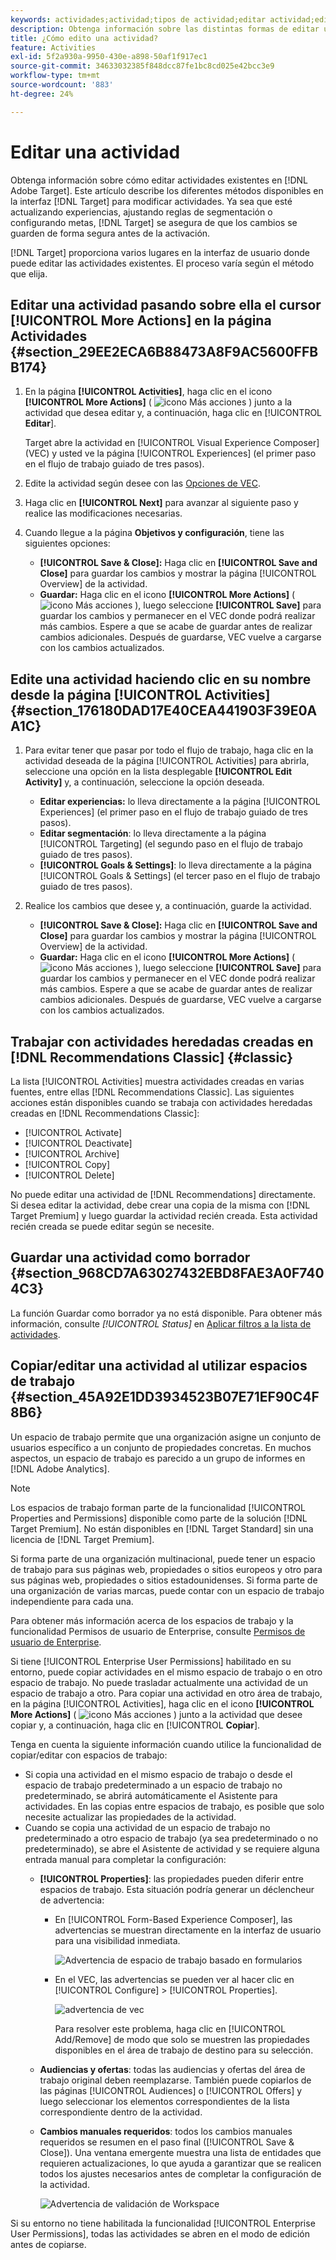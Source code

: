 ```yaml
---
keywords: actividades;actividad;tipos de actividad;editar actividad;editar;copiar
description: Obtenga información sobre las distintas formas de editar una actividad existente.
title: ¿Cómo edito una actividad?
feature: Activities
exl-id: 5f2a930a-9950-430e-a898-50af1f917ec1
source-git-commit: 34633032385f848dcc87fe1bc8cd025e42bcc3e9
workflow-type: tm+mt
source-wordcount: '883'
ht-degree: 24%

---
```


# Editar una actividad

Obtenga información sobre cómo editar actividades existentes en [!DNL Adobe Target]. Este artículo describe los diferentes métodos disponibles en la interfaz [!DNL Target] para modificar actividades. Ya sea que esté actualizando experiencias, ajustando reglas de segmentación o configurando metas, [!DNL Target] se asegura de que los cambios se guarden de forma segura antes de la activación.

[!DNL Target] proporciona varios lugares en la interfaz de usuario donde puede editar las actividades existentes. El proceso varía según el método que elija.

## Editar una actividad pasando sobre ella el cursor [!UICONTROL More Actions] en la página Actividades {#section_29EE2ECA6B88473A8F9AC5600FFBB174}

1. En la página **[!UICONTROL Activities]**, haga clic en el icono **[!UICONTROL More Actions]** ( ![icono Más acciones](/help/main/assets/icons/MoreSmall.svg) ) junto a la actividad que desea editar y, a continuación, haga clic en [!UICONTROL **Editar**].

   Target abre la actividad en [!UICONTROL Visual Experience Composer] (VEC) y usted ve la página [!UICONTROL Experiences] (el primer paso en el flujo de trabajo guiado de tres pasos).

1. Edite la actividad según desee con las [Opciones de VEC](/help/main/c-experiences/c-visual-experience-composer/viztarget-options.md).

1. Haga clic en **[!UICONTROL Next]** para avanzar al siguiente paso y realice las modificaciones necesarias.

1. Cuando llegue a la página **Objetivos y configuración**, tiene las siguientes opciones:

   * **[!UICONTROL Save & Close]:** Haga clic en **[!UICONTROL Save and Close]** para guardar los cambios y mostrar la página [!UICONTROL Overview] de la actividad.
   * **Guardar:** Haga clic en el icono **[!UICONTROL More Actions]** ( ![icono Más acciones](/help/main/assets/icons/MoreSmallListVert.svg) ), luego seleccione **[!UICONTROL Save]** para guardar los cambios y permanecer en el VEC donde podrá realizar más cambios. Espere a que se acabe de guardar antes de realizar cambios adicionales. Después de guardarse, VEC vuelve a cargarse con los cambios actualizados.

## Edite una actividad haciendo clic en su nombre desde la página [!UICONTROL Activities] {#section_176180DAD17E40CEA441903F39E0AA1C}

1. Para evitar tener que pasar por todo el flujo de trabajo, haga clic en la actividad deseada de la página [!UICONTROL Activities] para abrirla, seleccione una opción en la lista desplegable **[!UICONTROL Edit Activity]** y, a continuación, seleccione la opción deseada.

   * **Editar experiencias:** lo lleva directamente a la página [!UICONTROL Experiences] (el primer paso en el flujo de trabajo guiado de tres pasos).
   * **Editar segmentación**: lo lleva directamente a la página [!UICONTROL Targeting] (el segundo paso en el flujo de trabajo guiado de tres pasos).
   * **[!UICONTROL Goals & Settings]**: lo lleva directamente a la página [!UICONTROL Goals & Settings] (el tercer paso en el flujo de trabajo guiado de tres pasos).

1. Realice los cambios que desee y, a continuación, guarde la actividad.

   * **[!UICONTROL Save & Close]:** Haga clic en **[!UICONTROL Save and Close]** para guardar los cambios y mostrar la página [!UICONTROL Overview] de la actividad.
   * **Guardar:** Haga clic en el icono **[!UICONTROL More Actions]** ( ![icono Más acciones](/help/main/assets/icons/MoreSmallListVert.svg) ), luego seleccione **[!UICONTROL Save]** para guardar los cambios y permanecer en el VEC donde podrá realizar más cambios. Espere a que se acabe de guardar antes de realizar cambios adicionales. Después de guardarse, VEC vuelve a cargarse con los cambios actualizados.

## Trabajar con actividades heredadas creadas en [!DNL Recommendations Classic] {#classic}

La lista [!UICONTROL Activities] muestra actividades creadas en varias fuentes, entre ellas [!DNL Recommendations Classic]. Las siguientes acciones están disponibles cuando se trabaja con actividades heredadas creadas en [!DNL Recommendations Classic]:

* [!UICONTROL Activate]
* [!UICONTROL Deactivate]
* [!UICONTROL Archive]
* [!UICONTROL Copy]
* [!UICONTROL Delete]

No puede editar una actividad de [!DNL Recommendations] directamente. Si desea editar la actividad, debe crear una copia de la misma con [!DNL Target Premium] y luego guardar la actividad recién creada. Esta actividad recién creada se puede editar según se necesite.

## Guardar una actividad como borrador {#section_968CD7A63027432EBD8FAE3A0F7404C3}

La función Guardar como borrador ya no está disponible. Para obtener más información, consulte *[!UICONTROL Status]* en [Aplicar filtros a la lista de actividades](/help/main/c-activities/activities.md#filters).

## Copiar/editar una actividad al utilizar espacios de trabajo {#section_45A92E1DD3934523B07E71EF90C4F8B6}

Un espacio de trabajo permite que una organización asigne un conjunto de usuarios específico a un conjunto de propiedades concretas. En muchos aspectos, un espacio de trabajo es parecido a un grupo de informes en [!DNL Adobe Analytics].

>[!NOTE]
>
>Los espacios de trabajo forman parte de la funcionalidad [!UICONTROL Properties and Permissions] disponible como parte de la solución [!DNL Target Premium]. No están disponibles en [!DNL Target Standard] sin una licencia de [!DNL Target Premium].

Si forma parte de una organización multinacional, puede tener un espacio de trabajo para sus páginas web, propiedades o sitios europeos y otro para sus páginas web, propiedades o sitios estadounidenses. Si forma parte de una organización de varias marcas, puede contar con un espacio de trabajo independiente para cada una.

Para obtener más información acerca de los espacios de trabajo y la funcionalidad Permisos de usuario de Enterprise, consulte [Permisos de usuario de Enterprise](/help/main/administrating-target/c-user-management/property-channel/property-channel.md#concept_E396B16FA2024ADBA27BC056138F9838).

Si tiene [!UICONTROL Enterprise User Permissions] habilitado en su entorno, puede copiar actividades en el mismo espacio de trabajo o en otro espacio de trabajo. No puede trasladar actualmente una actividad de un espacio de trabajo a otro. Para copiar una actividad en otro área de trabajo, en la página [!UICONTROL Activities], haga clic en el icono **[!UICONTROL More Actions]** ( ![icono Más acciones](/help/main/assets/icons/MoreSmall.svg) ) junto a la actividad que desee copiar y, a continuación, haga clic en [!UICONTROL **Copiar**].

Tenga en cuenta la siguiente información cuando utilice la funcionalidad de copiar/editar con espacios de trabajo:

* Si copia una actividad en el mismo espacio de trabajo o desde el espacio de trabajo predeterminado a un espacio de trabajo no predeterminado, se abrirá automáticamente el Asistente para actividades. En las copias entre espacios de trabajo, es posible que solo necesite actualizar las propiedades de la actividad.
* Cuando se copia una actividad de un espacio de trabajo no predeterminado a otro espacio de trabajo (ya sea predeterminado o no predeterminado), se abre el Asistente de actividad y se requiere alguna entrada manual para completar la configuración:
   * **[!UICONTROL Properties]**: las propiedades pueden diferir entre espacios de trabajo. Esta situación podría generar un déclencheur de advertencia:

      * En [!UICONTROL Form-Based Experience Composer], las advertencias se muestran directamente en la interfaz de usuario para una visibilidad inmediata.

        ![Advertencia de espacio de trabajo basado en formularios](/help/main/c-activities/assets/form-based-warning.png)

      * En el VEC, las advertencias se pueden ver al hacer clic en [!UICONTROL Configure] > [!UICONTROL Properties].

        ![advertencia de vec](/help/main/c-activities/assets/vec-warning.png)

        Para resolver este problema, haga clic en [!UICONTROL Add/Remove] de modo que solo se muestren las propiedades disponibles en el área de trabajo de destino para su selección.

   * **Audiencias y ofertas**: todas las audiencias y ofertas del área de trabajo original deben reemplazarse. También puede copiarlos de las páginas [!UICONTROL Audiences] o [!UICONTROL Offers] y luego seleccionar los elementos correspondientes de la lista correspondiente dentro de la actividad.

   * **Cambios manuales requeridos**: todos los cambios manuales requeridos se resumen en el paso final ([!UICONTROL Save & Close]). Una ventana emergente muestra una lista de entidades que requieren actualizaciones, lo que ayuda a garantizar que se realicen todos los ajustes necesarios antes de completar la configuración de la actividad.

     ![Advertencia de validación de Workspace](/help/main/c-activities/assets/work-space-validation.png)

Si su entorno no tiene habilitada la funcionalidad [!UICONTROL Enterprise User Permissions], todas las actividades se abren en el modo de edición antes de copiarse.